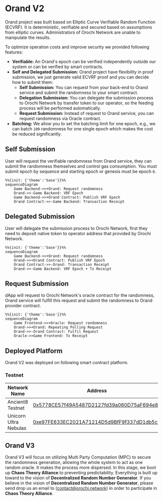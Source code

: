 # Orand V2

Orand project was built based on Elliptic Curve Verifiable Random Function (ECVRF). It is deterministic, verifiable and secured based on assumptions from elliptic curves. Administrators of Orochi Network are unable to manipulate the results.

To optimize operation costs and improve security we provided following features:

- **Verifiable:** An Orand's epoch can be verified independently outside our system or can be verified by smart contracts.
- **Self and Delegated Submission:** Orand project have flexibility in proof submission, we just generate valid ECVRF proof and you can decide how to submit them:
  - **Self Submission:** You can request from your back-end to Orand service and submit the randomness to your smart contract.
  - **Delegation Submission:** You can delegate the submission process to Orochi Network by transfer token to our operator, so the feeding process will be performed automatically.
  - **Request Submission:** Instead of request to Orand service, you can request randomness via Oracle contract.
- **Batching:** We allow you to set the batching limit for one epoch, e.g., we can batch `100` randomness for one single epoch which makes the cost be reduced significantly.

## Self Submission

User will request the verifiable randomness from Orand service, they can submit the randomness themselves and control gas consumption. You must submit epoch by sequence and starting epoch or genesis must be epoch `0`.

```mermaid
%%{init: {'theme':'base'}}%%
sequenceDiagram
    Game Backend->>+Orand: Request randomness
    Orand->>-Game Backend: VRF Epoch
    Game Backend->>+Orand Contract: Publish VRF Epoch
    Orand Contract->>-Game Backend: Transaction Receipt
```

## Delegated Submission

User will delegate the submission process to Orochi Network, first they need to deposit native token to operator address that provided by Orochi Network.

```mermaid
%%{init: {'theme':'base'}}%%
sequenceDiagram
    Game Backend->>+Orand: Request randomness
    Orand->>+Orand Contract: Publish VRF Epoch
    Orand Contract->>-Orand: Transaction Receipt
    Orand->>-Game Backend: VRF Epoch + Tx Receipt
```

## Request Submission

dApp will request to Orochi Network's oracle contract for the randomness, Orand service will fulfill this request and submit the randomness to Orand provider contract.

```mermaid
%%{init: {'theme':'base'}}%%
sequenceDiagram
    Game Frontend->>+Oracle: Request randomness
    Orand->>+Orand: Repeating Polling Request
    Orand->>-Orand Contract: Fulfil Request
    Oracle->>Game Frontend: Tx Receipt
```

## Deployed Platform

Orand V2 was deployed on following smart contract platform.

### Testnet

| Network Name          | Address                                                                                                                             |
| --------------------- | ----------------------------------------------------------------------------------------------------------------------------------- |
| Ancient8 Testnet      | [0x5778CE57f49A5487D2127fd39a060D75aF694e8c](https://scanv2-testnet.ancient8.gg/address/0x5778CE57f49A5487D2127fd39a060D75aF694e8c) |
| Unicorn Ultra Nebulas | [0xe97FE633EC2021A71214D5d9BfF9f337dD1db5c1](https://testnet.u2uscan.xyz/address/0xe97FE633EC2021A71214D5d9BfF9f337dD1db5c1)        |

## Orand V3

Orand V3 will focus on utilizing Multi Party Computation (MPC) to secure the randomness generation, allowing the whole system to act as one random oracle. It makes the process more dispersed. In this stage, we boot up **Chaos Theory Alliance** to preventing predictability. Everything is built up toward to the vision of **Decentralized Random Number Generator**. If you believe in the vision of **Decentralized Random Number Generator**, please send drop us an email to ([contact@orochi.network](contact@orochi.network)) in order to participate in **Chaos Theory Alliance**.
